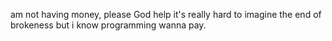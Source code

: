 am not having money, please God help
it's really hard to imagine the end of brokeness but i know programming wanna pay.
